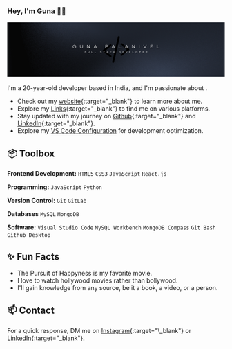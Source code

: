 ### Hey, I'm Guna 👋🏽

![Alt Text](./assets/banner.png)

I'm a 20-year-old developer based in India, and I'm passionate about .

- Check out my [website](https://gunaprofile.pages.dev/){:target="\_blank"} to learn more about me.
- Explore my [Links](https://gunalinks.pages.dev/){:target="\_blank"} to find me on various platforms.
- Stay updated with my journey on [Github](https://github.com/GunaPalanivel){:target="\_blank"} and [LinkedIn](https://www.linkedin.com/in/guna-palanivel/){:target="\_blank"}.
- Explore my [VS Code Configuration](https://github.com/GunaPalanivel/vs-code-settings/blob/main/.vs-code/settings.json) for development optimization.

## 📦 Toolbox

**Frontend Development:** `HTML5` `CSS3` `JavaScript` `React.js`

**Programming:** `JavaScript` `Python`

**Version Control:** `Git` `GitLab`

**Databases** `MySQL` `MongoDB`

**Software:** `Visual Studio Code` `MySQL Workbench` `MongoDB Compass` `Git Bash` `Github Desktop`

## ✨ Fun Facts

- The Pursuit of Happyness is my favorite movie.
- I love to watch hollywood movies rather than bollywood.
- I'll gain knowledge from any source, be it a book, a video, or a person.

## 📫 Contact

For a quick response, DM me on [Instagram](https://www.instagram.com/sandy_sag_){:target="\_blank"} or [LinkedIn](https://www.linkedin.com/in/guna-palanivel/){:target="\_blank"}.
